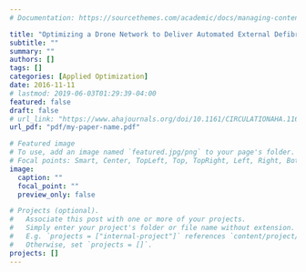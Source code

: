 ```yaml
---
# Documentation: https://sourcethemes.com/academic/docs/managing-content/

title: "Optimizing a Drone Network to Deliver Automated External Defibrillators"
subtitle: ""
summary: ""
authors: []
tags: []
categories: [Applied Optimization]
date: 2016-11-11
# lastmod: 2019-06-03T01:29:39-04:00
featured: false
draft: false
# url_link: "https://www.ahajournals.org/doi/10.1161/CIRCULATIONAHA.116.026318"
url_pdf: "pdf/my-paper-name.pdf"

# Featured image
# To use, add an image named `featured.jpg/png` to your page's folder.
# Focal points: Smart, Center, TopLeft, Top, TopRight, Left, Right, BottomLeft, Bottom, BottomRight.
image:
  caption: ""
  focal_point: ""
  preview_only: false

# Projects (optional).
#   Associate this post with one or more of your projects.
#   Simply enter your project's folder or file name without extension.
#   E.g. `projects = ["internal-project"]` references `content/project/deep-learning/index.md`.
#   Otherwise, set `projects = []`.
projects: []
---
```

